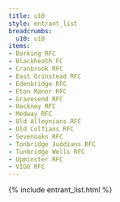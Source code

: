 ```yaml
---
title: u10
style: entrant_list
breadcrumbs:
  u10: u10
items:
- Barking RFC
- Blackheath FC
- Cranbrook RFC
- East Grinstead RFC
- Edenbridge RFC
- Eton Manor RFC
- Gravesend RFC
- Hackney RFC
- Medway RFC
- Old Alleynians RFC
- Old Colfians RFC
- Sevenoaks RFC
- Tonbridge Juddians RFC
- Tunbridge Wells RFC
- Upminster RFC
- VIGO RFC
---
```


{% include entrant_list.html %}
